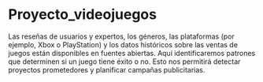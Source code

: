 # Proyecto_videojuegos

Las reseñas de usuarios y expertos, los géneros, las plataformas (por ejemplo, Xbox o PlayStation) y los datos históricos sobre las ventas de juegos están disponibles en fuentes abiertas. Aquí identificaremos patrones que determinen si un juego tiene éxito o no. Esto nos permitirá detectar proyectos prometedores y planificar campañas publicitarias.
